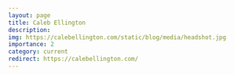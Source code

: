 ```yaml
---
layout: page
title: Caleb Ellington
description:
img: https://calebellington.com/static/blog/media/headshot.jpg
importance: 2
category: current
redirect: https://calebellington.com/
---
```

